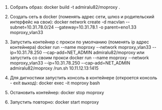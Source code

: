 1. Собрать образ:
docker build -t admiralu82/moproxy .

2. Создать сеть в docker (поменять адрес сети, шлюз и родительский интерфейс на свои):
docker network create -d macvlan --subnet=10.31.78.0/24 --gateway=10.31.78.1 -o parent=eno1.33 moproxy_vlan33

3. Запустить контейнер с прокси по умолчанию (поменять ip адрес контейнера)
docker run --name moproxy --network moproxy_vlan33 --ip=10.31.78.250 --cap-add=NET_ADMIN admiralu82/moproxy
 или запустить со своим прокси
docker run --name moproxy --network moproxy_vlan33 --ip=10.31.78.250 --cap-add=NET_ADMIN admiralu82/moproxy /run.sh 10.11.12.13:1415

4. Для дигностики запустить консоль в контейнере (откроется консоль - exit выход):
docker exec -it moproxy bash

5. Остановить контейнер:
docker stop moproxy

6. Запустить повторно:
docker start moproxy
